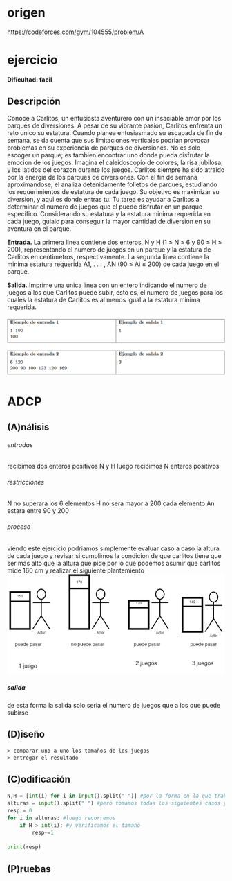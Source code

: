 # origen 
https://codeforces.com/gym/104555/problem/A
# ejercicio

#### Dificultad: facil 

## Descripción

Conoce a Carlitos, un entusiasta aventurero con un insaciable amor por los parques de diversiones. A pesar de su vibrante pasion, Carlitos enfrenta un reto unico su estatura. Cuando planea entusiasmado su escapada de fin de semana, se da cuenta que sus limitaciones verticales podrian provocar problemas en su experiencia de parques de diversiones. No es solo escoger un parque; es tambien encontrar uno donde pueda disfrutar la emocion de los juegos.
Imagina el caleidoscopio de colores, la risa jubilosa, y los latidos del corazon durante los juegos. Carlitos siempre ha sido atraido por la energia de los parques de diversiones. Con el fin de semana aproximandose, el analiza detenidamente folletos de parques, estudiando los requerimientos de estatura de cada juego. Su objetivo es maximizar su diversion, y aqui es donde entras tu.
Tu tarea es ayudar a Carlitos a determinar el numero de juegos que el puede disfrutar en un parque especifico. Considerando su estatura y la estatura minima requerida en cada juego, guialo para conseguir la mayor cantidad de diversion en su aventura en el parque.

**Entrada.**
La primera linea contiene dos enteros, N y H (1 ≤ N ≤ 6 y 90 ≤ H ≤ 200), representando el numero de juegos en un parque y la estatura de Carlitos en centimetros, respectivamente.
La segunda linea contiene la minima estatura requerida A1, . . . , AN (90 ≤ Ai ≤ 200) de cada juego en el parque.

**Salida.**
Imprime una unica linea con un entero indicando el numero de juegos a los que Carlitos puede
subir, esto es, el numero de juegos para los cuales la estatura de Carlitos es al menos igual a la estatura
minima requerida.

![](ejemplo_entradas.png)

# ADCP

## (A)nálisis

###### entradas

recibimos dos enteros positivos  N y H 
luego recibimos N enteros positivos 

###### restricciones 

N no superara los 6 elementos 
H no sera mayor a 200
cada elemento An estara entre 90 y 200 

###### proceso
viendo este ejercicio podriamos simplemente evaluar caso a caso la altura de cada juego y revisar si cumplimos la condicion de que carlitos tiene que ser mas alto que la altura que pide por lo que podemos asumir que carlitos mide 160 cm y realizar el siguiente plantemiento
![](proceso.png)

##### salida 

de esta forma la salida solo seria el numero de juegos que a los que puede subirse

## (D)iseño

```
> comparar uno a uno los tamaños de los juegos
> entregar el resultado 
```


## (C)odificación

```py
N,H = [int(i) for i in input().split(" ")] #por la forma en la que trabaja python tomamos de todas formas ambos datos
alturas = input().split(" ") #pero tomamos todas los siguientes casos y simplemente los separamos para hacerlos arreglos
resp = 0
for i in alturas: #luego recorremos 
    if H > int(i): #y verificamos el tamaño 
        resp+=1

print(resp)
```
## (P)ruebas 
